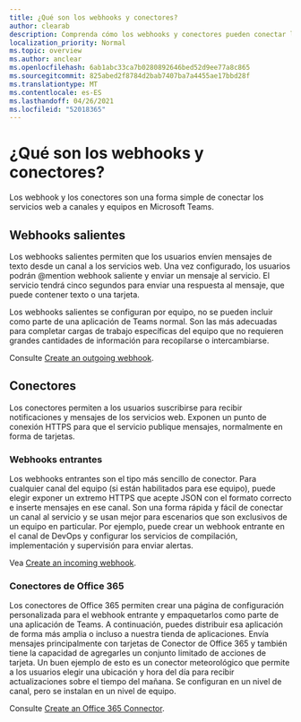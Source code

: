 ```yaml
---
title: ¿Qué son los webhooks y conectores?
author: clearab
description: Comprenda cómo los webhooks y conectores pueden conectar los servicios web al cliente de Teams.
localization_priority: Normal
ms.topic: overview
ms.author: anclear
ms.openlocfilehash: 6ab1abc33ca7b0280892646bed52d9ee77a8c865
ms.sourcegitcommit: 825abed2f8784d2bab7407ba7a4455ae17bbd28f
ms.translationtype: MT
ms.contentlocale: es-ES
ms.lasthandoff: 04/26/2021
ms.locfileid: "52018365"
---
```

# <a name="what-are-webhooks-and-connectors"></a>¿Qué son los webhooks y conectores?

Los webhook y los conectores son una forma simple de conectar los servicios web a canales y equipos en Microsoft Teams. 

## <a name="outgoing-webhooks"></a>Webhooks salientes

Los webhooks salientes permiten que los usuarios envíen mensajes de texto desde un canal a los servicios web. Una vez configurado, los usuarios podrán @mention webhook saliente y enviar un mensaje al servicio. El servicio tendrá cinco segundos para enviar una respuesta al mensaje, que puede contener texto o una tarjeta.

Los webhooks salientes se configuran por equipo, no se pueden incluir como parte de una aplicación de Teams normal. Son las más adecuadas para completar cargas de trabajo específicas del equipo que no requieren grandes cantidades de información para recopilarse o intercambiarse.

Consulte [Create an outgoing webhook](~/webhooks-and-connectors/how-to/add-outgoing-webhook.md).

## <a name="connectors"></a>Conectores

Los conectores permiten a los usuarios suscribirse para recibir notificaciones y mensajes de los servicios web. Exponen un punto de conexión HTTPS para que el servicio publique mensajes, normalmente en forma de tarjetas.

### <a name="incoming-webhooks"></a>Webhooks entrantes

Los webhooks entrantes son el tipo más sencillo de conector. Para cualquier canal del equipo (si están habilitados para ese equipo), puede elegir exponer un extremo HTTPS que acepte JSON con el formato correcto e inserte mensajes en ese canal. Son una forma rápida y fácil de conectar un canal al servicio y se usan mejor para escenarios que son exclusivos de un equipo en particular. Por ejemplo, puede crear un webhook entrante en el canal de DevOps y configurar los servicios de compilación, implementación y supervisión para enviar alertas.

Vea [Create an incoming webhook](~/webhooks-and-connectors/how-to/add-incoming-webhook.md).

### <a name="office-365-connectors"></a>Conectores de Office 365

Los conectores de Office 365 permiten crear una página de configuración personalizada para el webhook entrante y empaquetarlos como parte de una aplicación de Teams. A continuación, puedes distribuir esa aplicación de forma más amplia o incluso a nuestra tienda de aplicaciones. Envía mensajes principalmente con tarjetas de Conector de Office 365 y también tiene la capacidad de agregarles un conjunto limitado de acciones de tarjeta. Un buen ejemplo de esto es un conector meteorológico que permite a los usuarios elegir una ubicación y hora del día para recibir actualizaciones sobre el tiempo del mañana. Se configuran en un nivel de canal, pero se instalan en un nivel de equipo.

Consulte [Create an Office 365 Connector](~/webhooks-and-connectors/how-to/connectors-creating.md).
